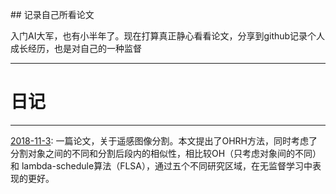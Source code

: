 ﻿﻿## 记录自己所看论文入门AI大军，也有小半年了。现在打算真正静心看看论文，分享到github记录个人成长经历，也是对自己的一种监督***# **日记**---[2018-11-3](2018/11月/1、Region_Merging_ConsideringWithin-_and_Between-Segment_Heteroge.html): 一篇论文，关于遥感图像分割。本文提出了OHRH方法，同时考虑了分割对象之间的不同和分割后段内的相似性，相比较OH（只考虑对象间的不同）和 lambda-schedule算法（FLSA），通过五个不同研究区域，在无监督学习中表现的更好。